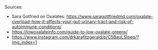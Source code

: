 Sources:
- Sara Gotfried on Oxalates: https://www.saragottfriedmd.com/oxalate-overload-how-it-affects-your-gut-urinary-tract-and-risk-of-autoimmune-conditions/
- https://lowoxalateinfo.com/guide-to-low-oxalate-greens/
- https://www.instagram.com/drkarafitzgerald/p/C5BauLSIpeq/?img_index=1

